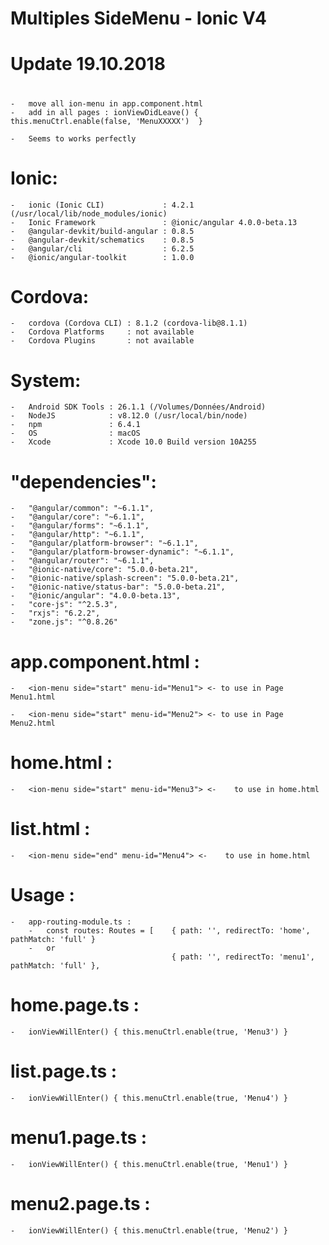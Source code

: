 # Multiples SideMenu - Ionic V4

#   Update 19.10.2018

#   
    -   move all ion-menu in app.component.html
    -   add in all pages : ionViewDidLeave() {    this.menuCtrl.enable(false, 'MenuXXXXX')  }

    -   Seems to works perfectly

#   Ionic:
    -   ionic (Ionic CLI)             : 4.2.1 (/usr/local/lib/node_modules/ionic)
    -   Ionic Framework               : @ionic/angular 4.0.0-beta.13
    -   @angular-devkit/build-angular : 0.8.5
    -   @angular-devkit/schematics    : 0.8.5
    -   @angular/cli                  : 6.2.5
    -   @ionic/angular-toolkit        : 1.0.0

#   Cordova:
    -   cordova (Cordova CLI) : 8.1.2 (cordova-lib@8.1.1)
    -   Cordova Platforms     : not available
    -   Cordova Plugins       : not available

#   System:
    -   Android SDK Tools : 26.1.1 (/Volumes/Données/Android)
    -   NodeJS            : v8.12.0 (/usr/local/bin/node)
    -   npm               : 6.4.1
    -   OS                : macOS
    -   Xcode             : Xcode 10.0 Build version 10A255

# "dependencies":
    -   "@angular/common": "~6.1.1",
    -   "@angular/core": "~6.1.1",
    -   "@angular/forms": "~6.1.1",
    -   "@angular/http": "~6.1.1",
    -   "@angular/platform-browser": "~6.1.1",
    -   "@angular/platform-browser-dynamic": "~6.1.1",
    -   "@angular/router": "~6.1.1",
    -   "@ionic-native/core": "5.0.0-beta.21",
    -   "@ionic-native/splash-screen": "5.0.0-beta.21",
    -   "@ionic-native/status-bar": "5.0.0-beta.21",
    -   "@ionic/angular": "4.0.0-beta.13",
    -   "core-js": "^2.5.3",
    -   "rxjs": "6.2.2",
    -   "zone.js": "^0.8.26"
  
  #  app.component.html :

    -   <ion-menu side="start" menu-id="Menu1"> <- to use in Page Menu1.html
  
    -   <ion-menu side="start" menu-id="Menu2"> <- to use in Page Menu2.html

  # home.html :

    -   <ion-menu side="start" menu-id="Menu3"> <-    to use in home.html

  # list.html :

    -   <ion-menu side="end" menu-id="Menu4"> <-    to use in home.html

# Usage :
    -   app-routing-module.ts :
        -   const routes: Routes = [    { path: '', redirectTo: 'home', pathMatch: 'full' }
        -   or
                                        { path: '', redirectTo: 'menu1', pathMatch: 'full' },

# home.page.ts :
    -   ionViewWillEnter() { this.menuCtrl.enable(true, 'Menu3') }

# list.page.ts :
    -   ionViewWillEnter() { this.menuCtrl.enable(true, 'Menu4') }

# menu1.page.ts :
    -   ionViewWillEnter() { this.menuCtrl.enable(true, 'Menu1') }

# menu2.page.ts :
    -   ionViewWillEnter() { this.menuCtrl.enable(true, 'Menu2') }